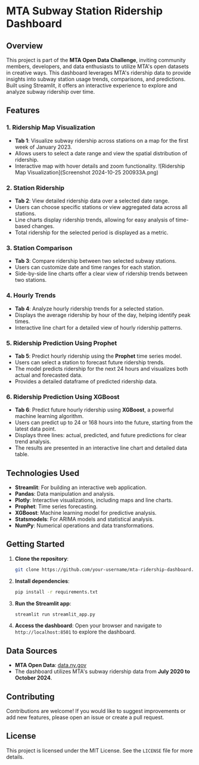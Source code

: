 

# MTA Subway Station Ridership Dashboard

## Overview

This project is part of the **MTA Open Data Challenge**, inviting community members, developers, and data enthusiasts to utilize MTA's open datasets in creative ways. This dashboard leverages MTA's ridership data to provide insights into subway station usage trends, comparisons, and predictions. Built using Streamlit, it offers an interactive experience to explore and analyze subway ridership over time.

## Features

### 1. Ridership Map Visualization
- **Tab 1**: Visualize subway ridership across stations on a map for the first week of January 2023.
- Allows users to select a date range and view the spatial distribution of ridership.
- Interactive map with hover details and zoom functionality.
![Ridership Map Visualization](Screenshot 2024-10-25 200933A.png)

### 2. Station Ridership
- **Tab 2**: View detailed ridership data over a selected date range.
- Users can choose specific stations or view aggregated data across all stations.
- Line charts display ridership trends, allowing for easy analysis of time-based changes.
- Total ridership for the selected period is displayed as a metric.

### 3. Station Comparison
- **Tab 3**: Compare ridership between two selected subway stations.
- Users can customize date and time ranges for each station.
- Side-by-side line charts offer a clear view of ridership trends between two stations.

### 4. Hourly Trends
- **Tab 4**: Analyze hourly ridership trends for a selected station.
- Displays the average ridership by hour of the day, helping identify peak times.
- Interactive line chart for a detailed view of hourly ridership patterns.

### 5. Ridership Prediction Using Prophet
- **Tab 5**: Predict hourly ridership using the **Prophet** time series model.
- Users can select a station to forecast future ridership trends.
- The model predicts ridership for the next 24 hours and visualizes both actual and forecasted data.
- Provides a detailed dataframe of predicted ridership data.

### 6. Ridership Prediction Using XGBoost
- **Tab 6**: Predict future hourly ridership using **XGBoost**, a powerful machine learning algorithm.
- Users can predict up to 24 or 168 hours into the future, starting from the latest data point.
- Displays three lines: actual, predicted, and future predictions for clear trend analysis.
- The results are presented in an interactive line chart and detailed data table.

## Technologies Used
- **Streamlit**: For building an interactive web application.
- **Pandas**: Data manipulation and analysis.
- **Plotly**: Interactive visualizations, including maps and line charts.
- **Prophet**: Time series forecasting.
- **XGBoost**: Machine learning model for predictive analysis.
- **Statsmodels**: For ARIMA models and statistical analysis.
- **NumPy**: Numerical operations and data transformations.

## Getting Started

1. **Clone the repository**:
   ```bash
   git clone https://github.com/your-username/mta-ridership-dashboard.git
   ```
2. **Install dependencies**:
   ```bash
   pip install -r requirements.txt
   ```
3. **Run the Streamlit app**:
   ```bash
   streamlit run streamlit_app.py
   ```

4. **Access the dashboard**:
   Open your browser and navigate to `http://localhost:8501` to explore the dashboard.

## Data Sources

- **MTA Open Data**: [data.ny.gov](https://data.ny.gov)
- The dashboard utilizes MTA's subway ridership data from **July 2020 to October 2024**.

## Contributing

Contributions are welcome! If you would like to suggest improvements or add new features, please open an issue or create a pull request.

## License

This project is licensed under the MIT License. See the `LICENSE` file for more details.

